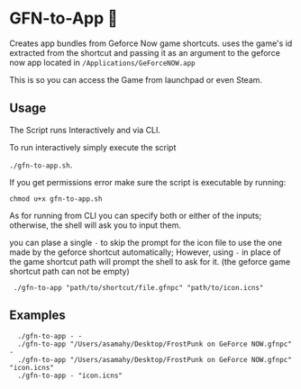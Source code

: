 
# GFN-to-App 📝  
Creates app bundles from Geforce Now game shortcuts.
uses the game's id extracted from the shortcut 
and passing it as an argument to the geforce now app located in `/Applications/GeForceNOW.app`

This is so you can access the Game from launchpad or even Steam.
 
## Usage  
The Script runs Interactively and via CLI. 

To run interactively simply execute the script 

`./gfn-to-app.sh`.

If you get permissions error make sure the script is executable by running:

`chmod u+x gfn-to-app.sh`

As for running from CLI you can specify both or either of the inputs; 
otherwise, the shell will ask you to input them. 

you can plase a single `-` to skip the prompt for the icon file to use the one made by the geforce 
shortcut automatically; However, using `-` in place of the game shortcut path will prompt the shell to ask for it.
(the geforce game shortcut path can not be empty)
~~~shell  
 ./gfn-to-app "path/to/shortcut/file.gfnpc" "path/to/icon.icns"
~~~  
 
## Examples  
~~~shell  
  ./gfn-to-app - -
  ./gfn-to-app "/Users/asamahy/Desktop/FrostPunk on GeForce NOW.gfnpc" -
  ./gfn-to-app "/Users/asamahy/Desktop/FrostPunk on GeForce NOW.gfnpc" "icon.icns"
  ./gfn-to-app - "icon.icns"
~~~  
